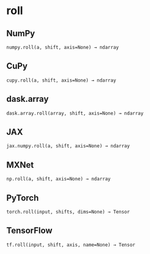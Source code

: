 # roll

## NumPy

```
numpy.roll(a, shift, axis=None) → ndarray
```

## CuPy

```
cupy.roll(a, shift, axis=None) → ndarray
```

## dask.array

```
dask.array.roll(array, shift, axis=None) → ndarray
```

## JAX

```
jax.numpy.roll(a, shift, axis=None) → ndarray
```

## MXNet

```
np.roll(a, shift, axis=None) → ndarray
```

## PyTorch

```
torch.roll(input, shifts, dims=None) → Tensor
```

## TensorFlow

```
tf.roll(input, shift, axis, name=None) → Tensor
```
